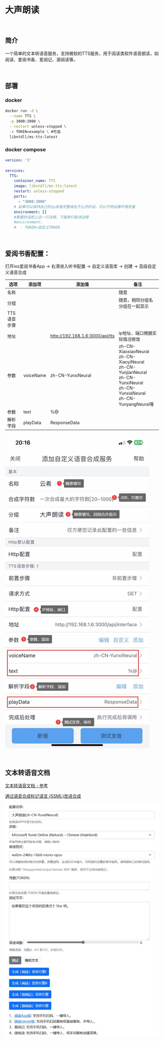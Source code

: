 # 大声朗读


<br />

## 简介
一个简单的文本转语音服务，支持微软的TTS服务，用于阅读类软件语音朗读，如阅读、爱阅书香、爱阅记、源阅读等。


<br />

## 部署


### docker

```bash
docker run -d \
  --name TTS \
  -p 3000:3000 \
  --restart unless-stopped \
  -e TOKEN=example \ #可选
  libntdll/ms-tts:latest
```


### docker compose

```yaml
version: '3'

services:
  TTS:
    container_name: TTS
    image: libntdll/ms-tts:latest
    restart: unless-stopped
    ports:
      - "3000:3000"
    # 如果可以保持自己的ip或者完整域名不公开的话，可以不用设置环境变量
    environment: []
    #需要的话把上边一行注释，下面两行取消注释
    #environment: 
    #  - TOKEN=自定义TOKEN
```


<br />

## 爱阅书香配置：

打开ios爱阅书香App -> 右滑进入听书配置 -> 自定义语音库 -> 创建 -> 高级自定义语音合成

| 选项        | 添加项    | 添加值                          | 备注                                                                                                                                            |
| ----------- | --------- | ------------------------------- | ----------------------------------------------------------------------------------------------------------------------------------------------- |
| 名称        |           |                                 | 随意                                                                                                                                            |
| 分组        |           |                                 | 随意，相同分组名分组在一起显示                                                                                                                  |
| TTS语音步骤 |           |                                 |                                                                                                                                                 |
| 地址        |           | http://192.168.1.6:3000/api/tts | ip地址、端口根据实际情况修改                                                                                                                    |
| 参数        | voiceName | zh-CN-YunxiNeural               | zh-CN-XiaoxiaoNeural<br />zh-CN-XiaoyiNeural<br />zh-CN-YunjianNeural<br />zh-CN-YunxiNeural<br />zh-CN-YunxiaNeural<br />zh-CN-YunyangNeural等 |
| 参数        | text      | %@                              |                                                                                                                                                 |
| 解析字段    | playData  | ResponseData                    |                                                                                                                                                 |

![](./img/ifreetime.jpg)


<br />

## 文本转语音文档


[文本转语音文档 - 参考](https://learn.microsoft.com/zh-cn/azure/ai-services/speech-service/index-text-to-speech)

[通过语音合成标记语言 (SSML)改进合成](https://learn.microsoft.com/zh-cn/azure/ai-services/speech-service/speech-synthesis-markup)


![](./img/instruction.jpg)



